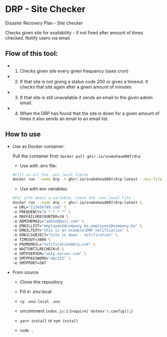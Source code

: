 # DRP - Site Checker
Disaster Recovery Plan - Site checker

Checks given site for availability - if not fixed after amount of times checked. Notify users via email.

## Flow of this tool:

- 1) Checks given site every given frequency (uses cron)
- 2) If that site is not giving a status code 200 or gives a timeout. 
     It checks that site again after a given amount of minutes
- 3) If that site is still unavailable it sends an email to the given admin email.
- 4) When the DRP has found that the site is down for a given amount of times it also sends an email to an email list.

## How to use

- Use as Docker container: 

     Pull the container first: `docker pull ghcr.io/snakehead007/drp`
     
    - Use with .env file:

    ```bash
    #Fill in all the .env.local fields
    docker run --name drp -t ghcr.io/snakehead007/drp:latest --env-file ./.env.local
    ```
    - Use with env variables:
    ```bash
    #For info about a variable, check the .env.local file
    docker run --name drp -t ghcr.io/snakehead007/drp:latest \
    -e URL="123456789.com" \
    -e FREQUENCY="0 * * * *" \
    -e MAXFAILURECOUNTER=24 \
    -e ADMINEMAIL="admin@mail.com" \
    -e EMAILLIST="employee1@company.be,employee2@company.be" \
    -e EMAILTEXT="this is an example\DRP notification" \
    -e EMAILSUBJECT="Site is down - notification" \
    -e TIMEOUT=3000 \
    -e FROMEMAIL="notification@drp.com" \
    -e WAITUNTILRECHECK=5 \
    -e SMTPSERVER="smtp.server.com" \
    -e SMTPPASSWORD="abc123" \
    -e SMTPPORT=587
    ```

- From source
    - Clone this repository

    - Fill in .env.local

    - `cp .env.local .env`

    - uncomment `index.js:1` (`require('dotenv').config();`)

    - `yarn install` or `npm install`

    - `node .`
